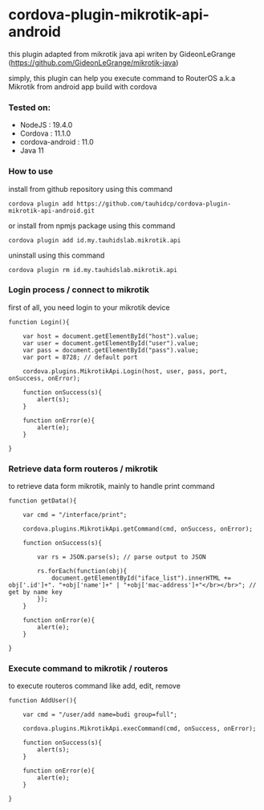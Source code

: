 # cordova-plugin-mikrotik-api-android

this plugin adapted from mikrotik java api writen by GideonLeGrange (https://github.com/GideonLeGrange/mikrotik-java)

simply, this plugin can help you execute command to RouterOS a.k.a Mikrotik from android app build with cordova  

### Tested on:

- NodeJS  	      : 19.4.0
- Cordova 	      : 11.1.0
- cordova-android : 11.0 
- Java 11  

### How to use

install from github repository using this command
```
cordova plugin add https://github.com/tauhidcp/cordova-plugin-mikrotik-api-android.git
```
or install from npmjs package using this command 
```
cordova plugin add id.my.tauhidslab.mikrotik.api
```

uninstall using this command
```
cordova plugin rm id.my.tauhidslab.mikrotik.api
```

### Login process / connect to mikrotik

first of all, you need login to your mikrotik device  

``` 
function Login(){
	
	var host = document.getElementById("host").value;
	var user = document.getElementById("user").value;
	var pass = document.getElementById("pass").value;
	var port = 8728; // default port 
	
	cordova.plugins.MikrotikApi.Login(host, user, pass, port, onSuccess, onError);
	
	function onSuccess(s){
        alert(s);
    }

	function onError(e){
        alert(e);
    }
	
}
```

### Retrieve data form routeros / mikrotik

to retrieve data form mikrotik, mainly to handle print command   

```
function getData(){
	
	var cmd = "/interface/print";
	
	cordova.plugins.MikrotikApi.getCommand(cmd, onSuccess, onError);
	
	function onSuccess(s){
		
		var rs = JSON.parse(s); // parse output to JSON
		
		rs.forEach(function(obj){
			document.getElementById("iface_list").innerHTML += obj['.id']+". "+obj['name']+" | "+obj['mac-address']+"</br></br>"; // get by name key 
		});
    }

	function onError(e){
        alert(e);
    }
	
}
```

### Execute command to mikrotik / routeros

to execute routeros command like add, edit, remove

```
function AddUser(){
	
	var cmd = "/user/add name=budi group=full";
	
	cordova.plugins.MikrotikApi.execCommand(cmd, onSuccess, onError);
	
	function onSuccess(s){
        alert(s);
    }

	function onError(e){
        alert(e);
    }
	
}
```
